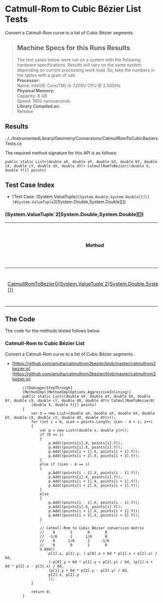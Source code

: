 # Catmull-Rom to Cubic Bézier List Tests

Convert a Catmull-Rom curve to a list of Cubic Bézier segments.

> ## Machine Specs for this Runs Results
> The test cases below were run on a system with the following hardware specifications. Results will vary on the same system depending on current processing work load. So, take the numbers in the tables with a grain of salt.  
> **Processor:**  
> Name: Intel(R) Core(TM) i5-7200U CPU @ 2.50GHz  
  > **Physical Memory:**  
> Capacity: 8 GB  
> Speed: 1600 nanoseconds  
  > **Library Compiled as:**  
> Release  

## Results

../../InstrumentedLibrary/Geometry/Conversions/CatmullRomToCubicBeziersTests.cs

The required method signature for this API is as follows:

```CSharp
public static List<(double aX, double aY, double bX, double bY, double cX, double cY, double dX, double dY)> CatmullRomToBezier((double X, double Y)[] points)
```

## Test Case Index

- [Test Case: (System.ValueTuple`2[System.Double,System.Double][])](#System.ValueTuple`2[System.Double,System.Double][])

### (System.ValueTuple`2[System.Double,System.Double][])

| Method | Results (Actual, Expected) | Time (Trials, Elapsed time, Average running time) | Notes |
|---|---|---|---|
| [CatmullRomToBezier0(System.ValueTuple`2[System.Double,System.Double][])](#Catmull-Rom-to-Cubic-Bézier-List) | System.Collections.Generic.List`1[System.ValueTuple`8[System.Double,System.Double,System.Double,System.Double,System.Double,System.Double,System.Double,System.ValueTuple`1[System.Double]]] != (0, 1, 1.33333333333333, 2.33333333333333, 4.66666666666667, 5.66666666666667, 6, 7) | 10000 in 26 ms. 0.0026 ms. average |  |

## The Code

The code for the methods tested follows below.

### Catmull-Rom to Cubic Bézier List

Convert a Catmull-Rom curve to a list of Cubic Bézier segments.  
- [https://github.com/ariutta/catmullrom2bezier/blob/master/catmullrom2bezier.js](https://github.com/ariutta/catmullrom2bezier/blob/master/catmullrom2bezier.js)

```CSharp
        //[DebuggerStepThrough]
        [MethodImpl(MethodImplOptions.AggressiveInlining)]
        public static List<(double aX, double aY, double bX, double bY, double cX, double cY, double dX, double dY)> CatmullRomToBezier0(
            (double X, double Y)[] points)
        {
            var d = new List<(double aX, double aY, double bX, double bY, double cX, double cY, double dX, double dY)>();
            for (int i = 0, iLen = points.Length; iLen - 4 > i; i++)
            {
                var p = new List<(double x, double y)>();
                if (0 == i)
                {
                    p.Add((points[i].X, points[i].Y));
                    p.Add((points[i].X, points[i].Y));
                    p.Add((points[i + 1].X, points[i + 1].Y));
                    p.Add((points[i + 2].X, points[i + 2].Y));
                }
                else if (iLen - 4 == i)
                {
                    p.Add((points[i - 1].X, points[i - 1].Y));
                    p.Add((points[i].X, points[i].Y));
                    p.Add((points[i + 1].X, points[i + 1].Y));
                    p.Add((points[i + 2].X, points[i + 2].Y));
                }
                else
                {
                    p.Add((points[i - 1].X, points[i - 1].Y));
                    p.Add((points[i].X, points[i].Y));
                    p.Add((points[i + 1].X, points[i + 1].Y));
                    p.Add((points[i + 2].X, points[i + 2].Y));
                }

                // Catmull-Rom to Cubic Bézier conversion matrix 
                //    0       1       0       0
                //  -1/6      1      1/6      0
                //    0      1/6      1     -1/6
                //    0       0       1       0
                d.Add((
                    p[1].x, p[1].y, (-p[0].x + 6d * p[1].x + p[2].x) / 6d,
                    (-p[0].y + 6d * p[1].y + p[2].y) / 6d, (p[1].x + 6d * p[2].x - p[3].x) / 6d,
                    (p[1].y + 6d * p[2].y - p[3].y) / 6d,
                    p[2].x, p[2].y
                    ));
            }

            return d;
        }
```

